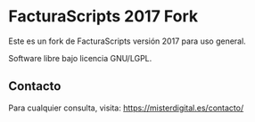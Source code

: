 # FacturaScripts 2017 Fork
Este es un fork de FacturaScripts versión 2017 para uso general.

Software libre bajo licencia GNU/LGPL.

## Contacto
Para cualquier consulta, visita: https://misterdigital.es/contacto/
